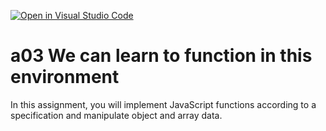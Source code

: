 [![Open in Visual Studio Code](https://classroom.github.com/assets/open-in-vscode-f059dc9a6f8d3a56e377f745f24479a46679e63a5d9fe6f495e02850cd0d8118.svg)](https://classroom.github.com/online_ide?assignment_repo_id=6425546&assignment_repo_type=AssignmentRepo)
# a03 We can learn to function in this environment
In this assignment, you will implement JavaScript functions according to a specification and manipulate object and array data.

